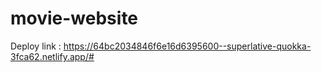 # movie-website

Deploy link : https://64bc2034846f6e16d6395600--superlative-quokka-3fca62.netlify.app/#
